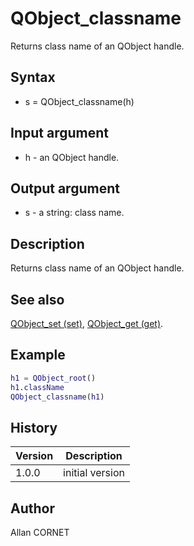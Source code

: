 

# QObject_classname

Returns class name of an QObject handle.

## Syntax

- s = QObject_classname(h)

## Input argument

 - h - an QObject handle.

## Output argument

 - s - a string: class name.

## Description


  <p>Returns class name of an QObject handle.</p>


## See also

[QObject_set (set)](QObject_set.md), [QObject_get (get)](QObject_get.md).
## Example

```matlab
h1 = QObject_root()
h1.className
QObject_classname(h1)
```

## History

|Version|Description|
|------|------|
|1.0.0|initial version|


## Author

Allan CORNET



